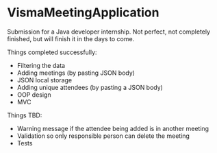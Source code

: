 ﻿# VismaMeetingApplication

Submission for a Java developer internship. Not perfect, not completely finished, but will finish it in the days to come.

Things completed successfully:
- Filtering the data
- Adding meetings (by pasting JSON body)
- JSON local storage
- Adding unique attendees (by pasting a JSON body)
- OOP design
- MVC

Things TBD:
- Warning message if the attendee being added is in another meeting
- Validation so only responsible person can delete the meeting
- Tests

